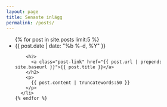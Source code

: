 ```yaml
---
layout: page
title: Senaste inlägg
permalink: /posts/
---
```


 <ul class="post-list">
    {% for post in site.posts limit:5 %}
      <li>
        <span class="post-meta">{{ post.date | date: "%b %-d, %Y" }}</span>

        <h2>
          <a class="post-link" href="{{ post.url | prepend: site.baseurl }}">{{ post.title }}</a>
        </h2>
        <p>
          {{ post.content | truncatewords:50 }}
        </p>
      </li>
    {% endfor %}
  </ul>